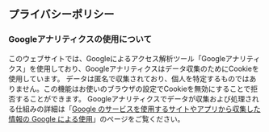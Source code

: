 
## プライバシーポリシー

### Googleアナリティクスの使用について

このウェブサイトでは、Googleによるアクセス解析ツール「Googleアナリティクス」を使用しており、Googleアナリティクスはデータ収集のためにCookieを使用しています。
データは匿名で収集されており、個人を特定するものではありません。この機能はお使いのブラウザの設定でCookieを無効にすることで拒否することができます。
Googleアナリティクスでデータが収集および処理される仕組みの詳細は「[Google のサービスを使用するサイトやアプリから収集した情報の Google による使用](https://policies.google.com/technologies/partner-sites?hl=ja)」のページをご覧ください。

